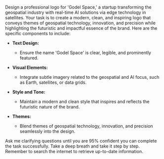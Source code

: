 Design a professional logo for 'Godel Space,' a startup transforming the geospatial industry with real-time AI solutions via edge technology in satellites. Your task is to create a modern, clean, and inspiring logo that conveys themes of geospatial technology, innovation, and precision while highlighting the futuristic and impactful essence of the brand. Here are the specific components to include:

- **Text Design:** 
  - Ensure the name 'Godel Space' is clear, legible, and prominently featured.

- **Visual Elements:**
  - Integrate subtle imagery related to the geospatial and AI focus, such as Earth, satellites, or data grids.

- **Style and Tone:**
  - Maintain a modern and clean style that inspires and reflects the futuristic nature of the brand.

- **Themes:**
  - Blend themes of geospatial technology, innovation, and precision seamlessly into the design.

Ask me clarifying questions until you are 95% confident you can complete the task successfully. Take a deep breath and take it step by step. Remember to search the internet to retrieve up-to-date information.